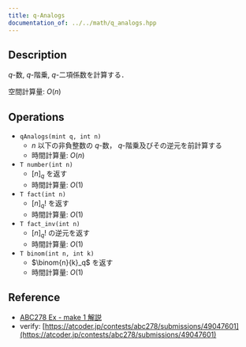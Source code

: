 ```yaml
---
title: q-Analogs
documentation_of: ../../math/q_analogs.hpp
---
```


## Description

$q$-数, $q$-階乗, $q$-二項係数を計算する．

空間計算量: $O(n)$

## Operations

- `qAnalogs(mint q, int n)`
    - $n$ 以下の非負整数の $q$-数， $q$-階乗及びその逆元を前計算する
    - 時間計算量: $O(n)$
- `T number(int n)`
    - $[n]_q$ を返す
    - 時間計算量: $O(1)$
- `T fact(int n)`
    - $[n]_q!$ を返す
    - 時間計算量: $O(1)$
- `T fact_inv(int n)`
    - $[n]_q!$ の逆元を返す
    - 時間計算量: $O(1)$
- `T binom(int n, int k)`
    - $\binom{n}{k}_q$ を返す
    - 時間計算量: $O(1)$

## Reference

- [ABC278 Ex - make 1 解説](https://atcoder.jp/contests/abc278/editorial/5210)
- verify: [https://atcoder.jp/contests/abc278/submissions/49047601](https://atcoder.jp/contests/abc278/submissions/49047601)